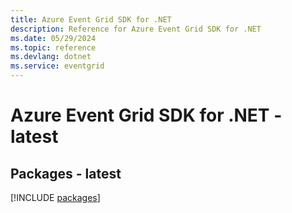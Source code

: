 ```yaml
---
title: Azure Event Grid SDK for .NET
description: Reference for Azure Event Grid SDK for .NET
ms.date: 05/29/2024
ms.topic: reference
ms.devlang: dotnet
ms.service: eventgrid
---
```

# Azure Event Grid SDK for .NET - latest
## Packages - latest
[!INCLUDE [packages](event-grid-index.md)]